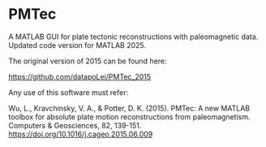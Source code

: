 # PMTec
A MATLAB GUI for plate tectonic reconstructions with paleomagnetic data. Updated code version for MATLAB  2025.

The original version of 2015 can be found here:

https://github.com/datapoLei/PMTec_2015

Any use of this software must refer:

Wu, L., Kravchinsky, V. A., & Potter, D. K. (2015). PMTec: A new MATLAB toolbox for absolute plate motion reconstructions from paleomagnetism. Computers & Geosciences, 82, 139-151. https://doi.org/10.1016/j.cageo.2015.06.009
